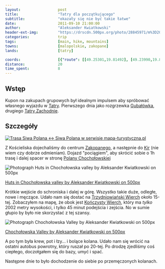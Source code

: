 ```yaml
---
layout:                 post
title:                  "Tatry dla początkującego"
subtitle:               "okazały się nie być takie łatwe"
date:                   2011-09-10 21:00:00
author:                 "Aleksander Kwiatkowski"
header-ext-img:         "https://drscdn.500px.org/photo/28845971/m%3D2048/4a65b33661eae858e1fdaa8b313ff4da"
categories:             trip
tags:                   [main, hike, mountains]
towns:                  [malopolskie, zakopane]
lands:                  [tatry]

coords:                 [{"route": [[49.25301,19.81492], [49.23990,19.80565], [49.22617,19.78496], [49.21781,19.79097], [49.21798,19.80419], [49.20565,19.80736], [49.24001,19.80625]], "type": "hike"}, {"route": [[49.29641,19.94404], [49.30094,19.93602], [49.30203,19.93773], [49.30656,19.93224], [49.30371,19.91932]], "type": "hike"}, {"route": [[49.30351,19.91950], [49.29341,19.92941]], "type": "train"}]
distance:               20
time_spent:             8
---
```


[wiki-tatry]:           https://pl.wikipedia.org/wiki/Tatry
[wiki-gubalowka]:       https://pl.wikipedia.org/wiki/Guba%C5%82%C3%B3wka
[wiki-tatry-zachodnie]: https://pl.wikipedia.org/wiki/Tatry_Zachodnie
[wiki-kiry]:            https://pl.wikipedia.org/wiki/Kiry
[wiki-polana-choch]:    https://pl.wikipedia.org/wiki/Polana_Chocho%C5%82owska
[wiki-trzydniowianski]: https://pl.wikipedia.org/wiki/Trzydniowia%C5%84ski_Wierch
[wiki-konczysty]:       https://pl.wikipedia.org/wiki/Ko%C5%84czysty_Wierch
[wiki-zakopane]:        https://pl.wikipedia.org/wiki/Zakopane

Wstęp
-----

Kupon na zakupach grupowych był idealnym impulsem aby spróbować własnego wyjazdu w [Tatry][wiki-tatry]. Pierwszego dnia
jako rozgrzewka [Gubałówka][wiki-gubalowka], drugiego [Tatry Zachodnie][wiki-tatry-zachodnie].

Szczegóły
---------

<a href="http://mapa-turystyczna.pl/route/z1gy" title="Trasa Siwa Polana ↔ Siwa Polana w serwisie mapa-turystyczna.pl"><img alt="Trasa Siwa Polana ↔ Siwa Polana w serwisie mapa-turystyczna.pl" src="http://mapa-turystyczna.pl/images/icon-s.png" /></a>


Z Kościeliska dojechaliśmy do centrum [Zakopanego][wiki-zakopane], a następnie do [Kir][wiki-kiry] (nie wiem czy dobrze odmieniam).
Dojazd "pociągiem", aby skrócić sobie o 1h trasę i dalej spacer w stronę [Polany Chochołowskiej][wiki-polana-choch]

<div class="pixels-photo">
  <p><img src="https://drscdn.500px.org/photo/28835715/m%3D900/9315fc72d95134bbf5d6c3ca839e0042" alt="Photograph Huts in Chochołowska valley by Aleksander Kwiatkowski on 500px"></p>
  <a href="https://500px.com/photo/28835715/huts-in-chocho%C5%82owska-valley-by-aleksander-kwiatkowski">Huts in Chochołowska valley by Aleksander Kwiatkowski on 500px</a>
</div>
<script type="text/javascript" src="https://500px.com/embed.js"></script>

Krótkie wejście do schroniska i dalej w górę. Wszystko takie duże, odległe, nowe i męczące. Udało nam się dostać na
[Trzydniowiański Wierch][wiki-trzydniowianski] około 15-tej. Zobaczyłem na mapę, że obok jest [Kończysty Wierch][wiki-konczysty],
który ma *tylko* 2002 metry wysokości, i tylko 45 minut podejścia i zejścia. No w sumie głupio by było nie skorzystać
z tej szansy.

<div class="pixels-photo">
  <p><img src="https://drscdn.500px.org/photo/24011503/m%3D900/111e76b4f1e7a5d77beaaf6ce204f7b0" alt="Photograph Chochołowska Valley by Aleksander Kwiatkowski on 500px"></p>
  <a href="https://500px.com/photo/24011503/chocho%C5%82owska-valley-by-aleksander-kwiatkowski">Chochołowska Valley by Aleksander Kwiatkowski on 500px</a>
</div>
<script type="text/javascript" src="https://500px.com/embed.js"></script>

A po tym była krew, pot i łzy... i bolące kolana. Udało nam się wrócić na ostatni autobus powrotny, który ruszał po 20-tej.
Po drodzę zjedliśmy coś ciepłego, doczołgałem się do bazy, umyć i spać.

Następne dnie to było dochodzenie do siebie po przemęczonych kolanach.

